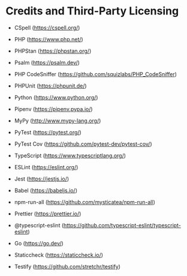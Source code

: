 # Credits and Third-Party Licensing

- CSpell (<https://cspell.org/>)

- PHP (<https://www.php.net/>)
- PHPStan (<https://phpstan.org/>)
- Psalm (<https://psalm.dev/>)
- PHP CodeSniffer (<https://github.com/squizlabs/PHP_CodeSniffer>)
- PHPUnit (<https://phpunit.de/>)

- Python (<https://www.python.org/>)
- Pipenv (<https://pipenv.pypa.io/>)
- MyPy (<http://www.mypy-lang.org/>)
- PyTest (<https://pytest.org/>)
- PyTest Cov (<https://github.com/pytest-dev/pytest-cov/>)

- TypeScript (<https://www.typescriptlang.org/>)
- ESLint (<https://eslint.org/>)
- Jest (<https://jestjs.io/>)
- Babel (<https://babeljs.io/>)
- npm-run-all (<https://github.com/mysticatea/npm-run-all>)
- Prettier (<https://prettier.io/>)
- @typescript-eslint (<https://github.com/typescript-eslint/typescript-eslint>)

- Go (<https://go.dev/>)
- Staticcheck (<https://staticcheck.io/>)
- Testify (<https://github.com/stretchr/testify>)

